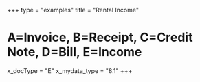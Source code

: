 +++
type = "examples"
title = "Rental Income"
# A=Invoice, B=Receipt, C=Credit Note, D=Bill, E=Income
x_docType = "E"
x_mydata_type = "8.1"
+++